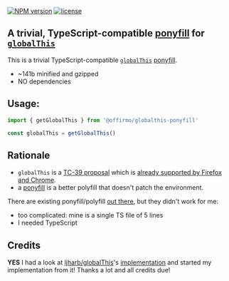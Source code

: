 [![NPM version](https://badge.fury.io/js/network-constants.png)](http://badge.fury.io/js/@offirmo/globalthis-ponyfill)
[![license](http://img.shields.io/badge/license-public_domain-brightgreen.svg)](http://unlicense.org/)

## A trivial, TypeScript-compatible [ponyfill](https://ponyfill.com/) for [`globalThis`](https://developer.mozilla.org/en-US/docs/Web/JavaScript/Reference/Global_Objects/globalThis)


This is a trivial TypeScript-compatible [`globalThis`](https://github.com/tc39/proposal-global) [ponyfill](https://ponyfill.com/).
* ~141b minified and gzipped
* NO dependencies


## Usage:
```js
import { getGlobalThis } from '@offirmo/globalthis-ponyfill'

const globalThis = getGlobalThis()
```


## Rationale

* `globalThis` is a [TC-39 proposal](https://github.com/tc39/proposal-global)
 which is [already supported by Firefox and Chrome](https://developer.mozilla.org/en-US/docs/Web/JavaScript/Reference/Global_Objects/globalThis).
* a [ponyfill](https://ponyfill.com/) is a better polyfill that doesn't patch the environment.

There are existing ponyfill/polyfill [out there](https://github.com/ljharb/globalThis), but they didn't work for me:
* too complicated: mine is a single TS file of 5 lines
* I needed TypeScript


## Credits

**YES** I had a look at [ljharb/globalThis](https://github.com/ljharb/globalThis)'s [implementation](https://github.com/ljharb/globalThis/blob/master/implementation.js)
and started my implementation from it! Thanks a lot and all credits due!

